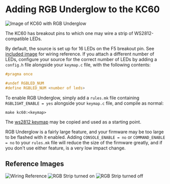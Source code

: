 # Adding RGB Underglow to the KC60

![Image of KC60 with RGB Underglow](https://i.imgur.com/LpUkVqGl.jpg)

The KC60 has breakout pins to which one may wire a strip of WS2812-compatible LEDs.

By default, the source is set up for 16 LEDs on the F5 breakout pin. See [included image](https://i.imgur.com/TcKL2Sn.jpg) for wiring reference. If you attach a different number of LEDs, configure your source for the correct number of LEDs by adding a `config.h` file alongside your `keymap.c` file, with the following contents:

```c
#pragma once

#undef RGBLED_NUM
#define RGBLED_NUM <number of leds>
```

To enable RGB Underglow, simply add a `rules.mk` file containing `RGBLIGHT_ENABLE = yes` alongside your `keymap.c` file, and compile as normal:

```shell
make kc60:<keymap>
```

The [ws2812 keymap](keymaps/ws2812/) may be copied and used as a starting point.

RGB Underglow is a fairly large feature, and your firmware may be too large to be flashed with it enabled. Adding `CONSOLE_ENABLE = no` or `COMMAND_ENABLE = no` to your `rules.mk` file will reduce the size of the firmware greatly, and if you don't use either feature, is a very low impact change.


## Reference Images

![Wiring Reference](https://i.imgur.com/TcKL2Sn.jpg)
![RGB Strip turned on](https://i.imgur.com/21POu4l.jpg)
![RGB Strip turned off](https://i.imgur.com/vAOLYNV.jpg)
